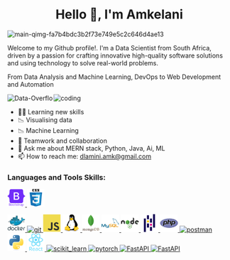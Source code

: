 <h1 align="center">Hello 👋, I'm Amkelani</h1>

<!--
**Data-Overflo/Data-Overflo** is a ✨ _special_ ✨ repository because its `README.md` (this file) appears on your GitHub profile.

Here are some ideas to get you started:

  * 🔭 I am Currently working as **Chief Data Scientist(Sr.AWS AI ML Solution Architect)** at [IBM](https://www.ibm.com/in-en)
- 🔭 I’m currently working on ...
- 🌱 I’m currently learning **V, Type Script, DevOps tools, other development tools**
- ✍🏾 Learning new skills
- 📉 Visualising data
- 📉 Machine Learning
- 🤝 Teamwork and collaboration
- 👯 I’m looking to collaborate on ...
- 🤔 I’m looking for help with ...
- 💬 Ask me about **MERN stack, Programming, Ai, ML**
- 📫 How to reach me: **dlamini.amk@gmail.com**
- 😄 Pronouns: ...
- ⚡ Fun fact: ...
-->
![main-qimg-fa7b4bdc3b2f73e749e5c2c646d4ae13](https://user-images.githubusercontent.com/8805744/183447964-0216585b-499c-4bbf-a565-b04339b4b53c.gif)

<p> Welcome to my Github profile!. I'm a Data Scientist from South Africa, driven by a passion for crafting innovative high-quality software solutions and using technology to solve real-world problems.</p>
<p>From Data Analysis and Machine Learning, DevOps to Web Development and Automation</p>


<img align="right" alt="coding" width="400" src="https://raw.githubusercontent.com/hasibul-hasan-shuvo/hasibul-hasan-shuvo/main/images/coding-boy.gif">

<p align="left"> <img src="https://komarev.com/ghpvc/?username=Data-Overflo&label=Profile%20views&color=0e75b6&style=flat" alt="Data-Overflo" /> </p>




 <!--
**Data-Overflo/Data-Overflo** is a ✨ _special_ ✨ repository because its `README.md` (this file) appears on your GitHub profile.

Here are some ideas to get you started:

  * 🔭 I am Currently working as **Chief Data Scientist(Sr.AWS AI ML Solution Architect)** at [IBM](https://www.ibm.com/in-en)
- 🔭 I’m currently working on ...
- 🌱 I’m currently learning **V, Type Script, DevOps tools, other development tools**-->
- ✍🏾 Learning new skills
- 📉 Visualising data
- 📉 Machine Learning
- 🤝 Teamwork and collaboration
- 💬 Ask me about MERN stack, Python, Java, Ai, ML
- 📫 How to reach me: dlamini.amk@gmail.com

<h3 align="left">Languages and Tools Skills:</h3>
<a href="https://getbootstrap.com" target="_blank" rel="noreferrer"> <img src="https://raw.githubusercontent.com/devicons/devicon/master/icons/bootstrap/bootstrap-plain-wordmark.svg" alt="bootstrap" width="40" height="40"/> </a> <a href="https://www.w3schools.com/css/" target="_blank" rel="noreferrer"> <img src="https://raw.githubusercontent.com/devicons/devicon/master/icons/css3/css3-original-wordmark.svg" alt="css3" width="40" height="40"/> </a>
<p align="left"><a href="https://aws.amazon.com" target="_blank" rel="noreferrer"> <a href="https://www.docker.com/" target="_blank" rel="noreferrer"> <img src="https://raw.githubusercontent.com/devicons/devicon/master/icons/docker/docker-original-wordmark.svg" alt="docker" width="40" height="40"/> </a>  <a href="https://git-scm.com/" target="_blank" rel="noreferrer"> <img src="https://www.vectorlogo.zone/logos/git-scm/git-scm-icon.svg" alt="git" width="40" height="40"/> </a> <a href="https://developer.mozilla.org/en-US/docs/Web/JavaScript" target="_blank" rel="noreferrer"> <img src="https://raw.githubusercontent.com/devicons/devicon/master/icons/javascript/javascript-original.svg" alt="javascript" width="40" height="40"/> </a> <a href="https://www.linux.org/" target="_blank" rel="noreferrer"> <img src="https://raw.githubusercontent.com/devicons/devicon/master/icons/linux/linux-original.svg" alt="linux" width="40" height="40"/> </a> <a href="https://www.mongodb.com/" target="_blank" rel="noreferrer"> <img src="https://raw.githubusercontent.com/devicons/devicon/master/icons/mongodb/mongodb-original-wordmark.svg" alt="mongodb" width="40" height="40"/> </a> <a href="https://www.mysql.com/" target="_blank" rel="noreferrer"> <img src="https://raw.githubusercontent.com/devicons/devicon/master/icons/mysql/mysql-original-wordmark.svg" alt="mysql" width="40" height="40"/> </a> <a href="https://nodejs.org" target="_blank" rel="noreferrer"> <img src="https://raw.githubusercontent.com/devicons/devicon/master/icons/nodejs/nodejs-original-wordmark.svg" alt="nodejs" width="40" height="40"/> </a> <a href="https://pandas.pydata.org/" target="_blank" rel="noreferrer"> <img src="https://raw.githubusercontent.com/devicons/devicon/2ae2a900d2f041da66e950e4d48052658d850630/icons/pandas/pandas-original.svg" alt="pandas" width="40" height="40"/> </a> <a href="https://www.php.net" target="_blank" rel="noreferrer"> <img src="https://raw.githubusercontent.com/devicons/devicon/master/icons/php/php-original.svg" alt="php" width="40" height="40"/> </a> <a href="https://postman.com" target="_blank" rel="noreferrer"> <img src="https://www.vectorlogo.zone/logos/getpostman/getpostman-icon.svg" alt="postman" width="40" height="40"/> </a> <a href="https://www.python.org" target="_blank" rel="noreferrer"> <img src="https://raw.githubusercontent.com/devicons/devicon/master/icons/python/python-original.svg" alt="python" width="40" height="40"/> </a> <a href="https://reactjs.org/" target="_blank" rel="noreferrer"> <img src="https://raw.githubusercontent.com/devicons/devicon/master/icons/react/react-original-wordmark.svg" alt="react" width="40" height="40"/> </a> <a href="https://scikit-learn.org/" target="_blank" rel="noreferrer"> <img src="https://upload.wikimedia.org/wikipedia/commons/0/05/Scikit_learn_logo_small.svg" alt="scikit_learn" width="40" height="40"/> </a> <a href="https://pytorch.org/" target="_blank" rel="noreferrer"> <img src="https://www.vectorlogo.zone/logos/pytorch/pytorch-icon.svg" alt="pytorch" width="40" height="40"/> </a>

 <a href="https://fastapi.tiangolo.com/" target="_blank" rel="noreferrer">
    <img src="https://www.vectorlogo.zone/logos/fastapi/fastapi.io-icon.svg" alt="FastAPI" width="40" height="40"/>
</a>

<a href="https://worldvectorlogo.com/" target="_blank" rel="noreferrer">
    <img src="https://www.vectorlogo.zone/logos/fastapi/fastapi.svg" alt="FastAPI" width="40" height="40"/>
</a>



</p>


